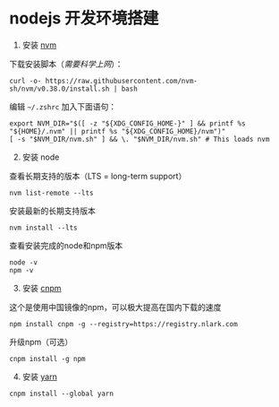 # nodejs 开发环境搭建


1. 安装 [nvm](https://github.com/nvm-sh/nvm)


下载安装脚本（*需要科学上网*）：

```
curl -o- https://raw.githubusercontent.com/nvm-sh/nvm/v0.38.0/install.sh | bash
```

编辑 `~/.zshrc` 加入下面语句：

```
export NVM_DIR="$([ -z "${XDG_CONFIG_HOME-}" ] && printf %s "${HOME}/.nvm" || printf %s "${XDG_CONFIG_HOME}/nvm")"
[ -s "$NVM_DIR/nvm.sh" ] && \. "$NVM_DIR/nvm.sh" # This loads nvm
```

2. 安装 node

查看长期支持的版本（LTS = long-term support）

```
nvm list-remote --lts
```

安装最新的长期支持版本

```
nvm install --lts
```

查看安装完成的node和npm版本

```
node -v
npm -v
```

3. 安装 [cnpm](https://github.com/cnpm/cnpm)

这个是使用中国镜像的npm，可以极大提高在国内下载的速度

```
npm install cnpm -g --registry=https://registry.nlark.com
```

升级npm（可选）

```
cnpm install -g npm
```

4. 安装 [yarn](https://github.com/yarnpkg/yarn)

```
cnpm install --global yarn
```
